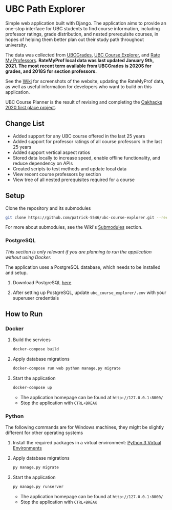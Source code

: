 # UBC Path Explorer

Simple web application built with Django. The application aims to provide an one-stop interface for UBC students to find course information, including professor ratings, grade distribution, and nested prerequisite courses, in hopes of helping them better plan out their study path throughout university.

The data was collected from [UBCGrades](https://ubcgrades.com/), [UBC Course Explorer](https://ubcexplorer.io/), and [Rate My Professors](https://www.ratemyprofessors.com/campusRatings.jsp?sid=1413). **RateMyProf local data was last updated January 9th, 2021. The most recent term available from UBCGrades is 2020S for grades, and 2018S for section professors.**

See the [Wiki](https://github.com/patrick-5546/ubc-course-explorer/wiki) for screenshots of the website, updating the RateMyProf data, as well as useful information for developers who want to build on this application.

UBC Course Planner is the result of revising and completing the [Oakhacks 2020 first place project](https://github.com/ad2969/university-path-explorer).

## Change List

- Added support for any UBC course offered in the last 25 years
- Added support for professor ratings of all course professors in the last 25 years
- Added support vertical aspect ratios
- Stored data locally to increase speed, enable offline functionality, and reduce dependency on APIs
- Created scripts to test methods and update local data
- View recent course professors by section
- View tree of all nested prerequisites required for a course

## Setup

Clone the repository and its submodules

```sh
git clone https://github.com/patrick-5546/ubc-course-explorer.git --recurse-submodules
```

For more about submodules, see the Wiki's [Submodules](https://github.com/patrick-5546/ubc-course-explorer/wiki/For-Developers#submodules) section.

### PostgreSQL

*This section is only relevant if you are planning to run the application without using Docker.*

The application uses a PostgreSQL database, which needs to be installed and setup.

1. Download PostgreSQL [here](https://www.postgresql.org/download/)

2. After setting up PostgreSQL, update `ubc_course_explorer/.env` with your superuser credentials

## How to Run

### Docker

1. Build the services

      ```sh
      docker-compose build
      ```

2. Apply database migrations

      ```sh
      docker-compose run web python manage.py migrate
      ```

3. Start the application

      ```sh
      docker-compose up
      ```

      - The application homepage can be found at `http://127.0.0.1:8000/`
      - Stop the application with `CTRL+BREAK`

### Python

The following commands are for Windows machines, they might be slightly different for other operating systems

1. Install the required packages in a virtual environment: [Python 3 Virtual Environments](https://gist.github.com/patrick-5546/29e7060139f057d2696d3260a3bb8eeb)

2. Apply database migrations

      ```sh
      py manage.py migrate
      ```

3. Start the application

      ```sh
      py manage.py runserver
      ```

      - The application homepage can be found at `http://127.0.0.1:8000/`
      - Stop the application with `CTRL+BREAK`
